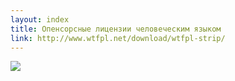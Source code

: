 ```yaml
---
layout: index
title: Опенсорсные лицензии человеческим языком
link: http://www.wtfpl.net/download/wtfpl-strip/
---
```


![](http://www.wtfpl.net/wp-content/uploads/2012/12/wtfpl-strip.jpg)
